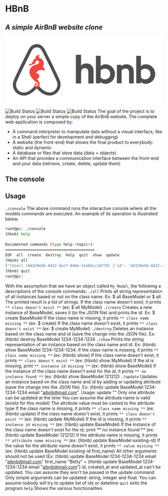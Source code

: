 # HBnB
## _A simple AirBnB website clone_

![Alt](https://github.com/Bezawork-pr/AirBnB_clone/blob/master/65f4a1dd9c51265f49d0.png?raw=true)

![Build Status](https://img.shields.io/github/directory-file-count/Bezawork-pr/AirBnB_clone?style=flat-square) ![Build Status](https://img.shields.io/github/languages/count/Bezawork-pr/AirBnB_clone?color=red&style=flat-square) ![Build Status](https://img.shields.io/github/languages/top/Bezawork-pr/AirBnB_clone?color=green&style=flat-square)
The goal of the project is to deploy on your server a simple copy of the AirBnB website.
The complete web application is composed by:
- A command interpreter to manipulate data without a visual interface, like in a Shell (perfect for development and debugging)
- A website (the front-end) that shows the final product to everybody: static and dynamic
- A database or files that store data (data = objects)
- An API that provides a communication interface between the front-end and your data (retrieve, create, delete, update them)

## The console

## Usage
`./console`
The above command runs the interactive console where all the models commands are executed. An example of its operation is illustrated below.
```sh
root@pc: ./console
(hbnb) help

Documented commands (type help <topic>):
========================================
EOF  all  create  destroy  help  quit  show  update
(hbnb) all
["[User] (44329e56-4d12-4ec7-946e-11eb5cc1d779) {'id': '44329e56-4d12-4ec7-946e-11eb5cc1d779', 'created_at': datetime.datetime(2022, 11, 26, 18, 12, 2, 179761), 'updated_at': datetime.datetime(2022, 11, 26, 18, 12, 2, 179761)}"]
(hbnb) quit
root@pc:
```
With the assumption that we have an object called `My_Model`, the following a descriptions of the console commands:
`./all`
Prints all string representation of all instances based or not on the class name. Ex: $ all BaseModel or $ all.
The printed result is a list of strings.
If the class name doesn't exist, it prints `** class doesn't exist **` (ex: $ all MyModel)
`./create`
Creates a new instance of BaseModel, saves it (to the JSON file) and prints the id. Ex: $ create BaseModel
If the class name is missing, it prints `** class name missing **` (ex: $ create)
If the class name doesn't exist, it prints `** class doesn't exist **` (ex: $ create MyModel)
`./destroy`
Deletes an instance based on the class name and id (save the change into the JSON file). Ex: (hbnb) destroy BaseModel 1234-1234-1234
`./show`
Prints the string representation of an instance based on the class name and id. Ex: (hbnb) show BaseModel 1234-1234-1234.
If the class name is missing, it prints `** class name missing **` (ex: (hbnb) show)
If the class name doesn't exist, it prints `** class doesn't exist **` (ex: (hbnb) show MyModel)
If the id is missing, print `** instance id missing **` (ex: (hbnb) show BaseModel)
If the instance of the class name doesn't exist for the id, it prints `** no instance found **` (ex: (hbnb) show BaseModel 121212)
`./update`
Updates an instance based on the class name and id by adding or updating attribute (save the change into the JSON file). Ex: (hbnb) update BaseModel 1234-1234-1234 email "aibnb@mail.com".
Usage: update <class name> <id> <attribute name> "<attribute value>"
Only one attribute can be updated at the time
You can assume the attribute name is valid (exists for this model)
The attribute value must be casted to the attribute type
If the class name is missing, it prints `** class name missing **` (ex: (hbnb) update)
If the class name doesn't exist, it prints `** class doesn't exist **` (ex: (hbnb) update MyModel)
If the id is missing, it prints `** instance id missing **` (ex: (hbnb) update BaseModel)
If the instance of the class name doesn't exist for the id, print ** no instance found ** (ex: (hbnb) update BaseModel 121212)
If the attribute name is missing, it prints `** attribute name missing **` (ex: (hbnb) update BaseModel existing-id)
If the value for the attribute name doesn't exist, it prints `** value missing **` (ex: (hbnb) update BaseModel existing-id first_name)
All other arguments should not be used (Ex: (hbnb) update BaseModel 1234-1234-1234 email "aibnb@mail.com" first_name "Betty" = (hbnb) update BaseModel 1234-1234-1234 email "aibnb@mail.com")
id, created_at and updated_at can't be updated. You can assume they won't be passed in the update command
Only simple arguments can be updated: string, integer and float. You can assume nobody will try to update list of ids or datetime
`quit`
exits the program
`help`
Shows the various functionalities

